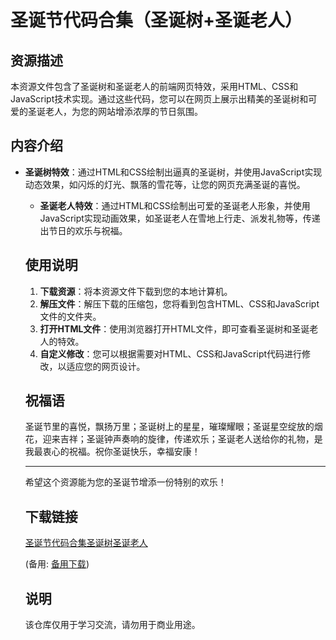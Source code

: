 # 圣诞节代码合集（圣诞树+圣诞老人）

## 资源描述

本资源文件包含了圣诞树和圣诞老人的前端网页特效，采用HTML、CSS和JavaScript技术实现。通过这些代码，您可以在网页上展示出精美的圣诞树和可爱的圣诞老人，为您的网站增添浓厚的节日氛围。

## 内容介绍

- **圣诞树特效**：通过HTML和CSS绘制出逼真的圣诞树，并使用JavaScript实现动态效果，如闪烁的灯光、飘落的雪花等，让您的网页充满圣诞的喜悦。

  - **圣诞老人特效**：通过HTML和CSS绘制出可爱的圣诞老人形象，并使用JavaScript实现动画效果，如圣诞老人在雪地上行走、派发礼物等，传递出节日的欢乐与祝福。

  ## 使用说明

  1. **下载资源**：将本资源文件下载到您的本地计算机。
  2. **解压文件**：解压下载的压缩包，您将看到包含HTML、CSS和JavaScript文件的文件夹。
  3. **打开HTML文件**：使用浏览器打开HTML文件，即可查看圣诞树和圣诞老人的特效。
  4. **自定义修改**：您可以根据需要对HTML、CSS和JavaScript代码进行修改，以适应您的网页设计。

  ## 祝福语

  圣诞节里的喜悦，飘扬万里；圣诞树上的星星，璀璨耀眼；圣诞星空绽放的烟花，迎来吉祥；圣诞钟声奏响的旋律，传递欢乐；圣诞老人送给你的礼物，是我最衷心的祝福。祝你圣诞快乐，幸福安康！

  ---

  希望这个资源能为您的圣诞节增添一份特别的欢乐！

  ## 下载链接
  [圣诞节代码合集圣诞树圣诞老人](https://pan.quark.cn/s/2307df83dc3c) 

  (备用: [备用下载](https://pan.baidu.com/s/1l_molwcW6CXXV2GGHKpEGg?pwd=1234))

  ## 说明

  该仓库仅用于学习交流，请勿用于商业用途。
